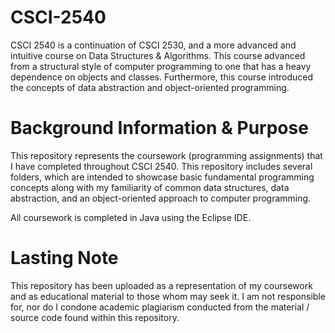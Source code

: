 # CSCI-2540
CSCI 2540 is a continuation of CSCI 2530, and a more advanced and intuitive course on Data Structures & Algorithms.
This course advanced from a structural style of computer programming to one that has a heavy dependence on objects and classes.
Furthermore, this course introduced the concepts of data abstraction and object-oriented programming.

# Background Information & Purpose
This repository represents the coursework (programming assignments) that I have completed throughout CSCI 2540.
This repository includes several folders, which are intended to showcase basic fundamental programming concepts along with
my familiarity of common data structures, data abstraction, and an object-oriented approach to computer programming.

All coursework is completed in Java using the Eclipse IDE.
    
# Lasting Note
This repository has been uploaded as a representation of my coursework and
as educational material to those whom may seek it. I am not responsible for, nor
do I condone academic plagiarism conducted from the material / source code found
within this repository.

